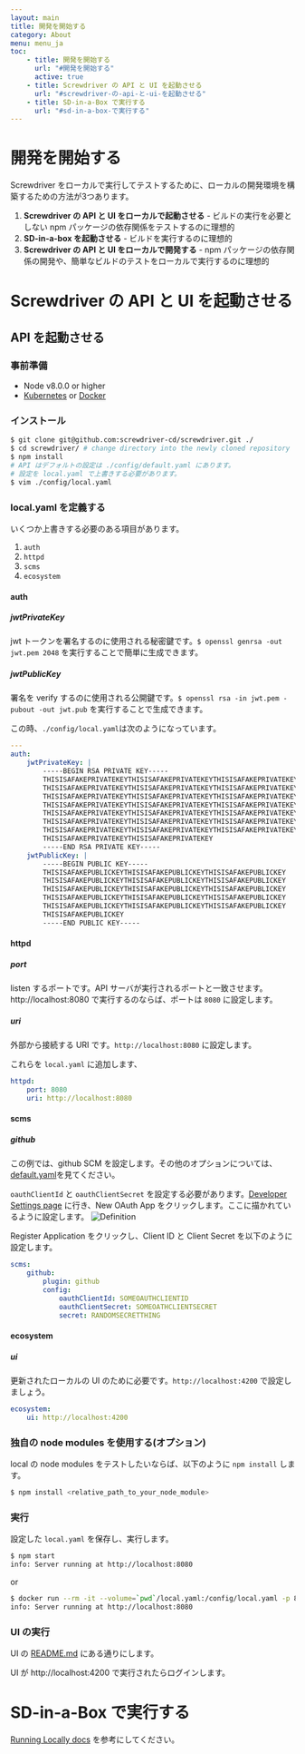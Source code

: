 ```yaml
---
layout: main
title: 開発を開始する
category: About
menu: menu_ja
toc:
    - title: 開発を開始する
      url: "#開発を開始する"
      active: true
    - title: Screwdriver の API と UI を起動させる
      url: "#screwdriver-の-api-と-ui-を起動させる"
    - title: SD-in-a-Box で実行する
      url: "#sd-in-a-box-で実行する"
---
```

# 開発を開始する

Screwdriver をローカルで実行してテストするために、ローカルの開発環境を構築するための方法が3つあります。

1. **Screwdriver の API と UI をローカルで起動させる** - ビルドの実行を必要としない npm パッケージの依存関係をテストするのに理想的
2. **SD-in-a-box を起動させる** - ビルドを実行するのに理想的
3. **Screwdriver の API と UI をローカルで開発する** - npm パッケージの依存関係の開発や、簡単なビルドのテストをローカルで実行するのに理想的

# Screwdriver の API と UI を起動させる
## API を起動させる

### 事前準備
- Node v8.0.0 or higher
- [Kubernetes][kubectl] or [Docker][docker]

### インストール

```bash
$ git clone git@github.com:screwdriver-cd/screwdriver.git ./
$ cd screwdriver/ # change directory into the newly cloned repository
$ npm install
# API はデフォルトの設定は ./config/default.yaml にあります。
# 設定を local.yaml で上書きする必要があります。
$ vim ./config/local.yaml
```

### local.yaml を定義する
いくつか上書きする必要のある項目があります。

1. `auth`
1. `httpd`
1. `scms`
1. `ecosystem`

#### auth
##### jwtPrivateKey
jwt トークンを署名するのに使用される秘密鍵です。`$ openssl genrsa -out jwt.pem 2048` を実行することで簡単に生成できます。
##### jwtPublicKey
署名を verify するのに使用される公開鍵です。`$ openssl rsa -in jwt.pem -pubout -out jwt.pub` を実行することで生成できます。

この時、`./config/local.yaml`は次のようになっています。
```yaml
---
auth:
    jwtPrivateKey: |
        -----BEGIN RSA PRIVATE KEY-----
        THISISAFAKEPRIVATEKEYTHISISAFAKEPRIVATEKEYTHISISAFAKEPRIVATEKEY
        THISISAFAKEPRIVATEKEYTHISISAFAKEPRIVATEKEYTHISISAFAKEPRIVATEKEY
        THISISAFAKEPRIVATEKEYTHISISAFAKEPRIVATEKEYTHISISAFAKEPRIVATEKEY
        THISISAFAKEPRIVATEKEYTHISISAFAKEPRIVATEKEYTHISISAFAKEPRIVATEKEY
        THISISAFAKEPRIVATEKEYTHISISAFAKEPRIVATEKEYTHISISAFAKEPRIVATEKEY
        THISISAFAKEPRIVATEKEYTHISISAFAKEPRIVATEKEYTHISISAFAKEPRIVATEKEY
        THISISAFAKEPRIVATEKEYTHISISAFAKEPRIVATEKEYTHISISAFAKEPRIVATEKEY
        THISISAFAKEPRIVATEKEYTHISISAFAKEPRIVATEKEY
        -----END RSA PRIVATE KEY-----
    jwtPublicKey: |
        -----BEGIN PUBLIC KEY-----
        THISISAFAKEPUBLICKEYTHISISAFAKEPUBLICKEYTHISISAFAKEPUBLICKEY
        THISISAFAKEPUBLICKEYTHISISAFAKEPUBLICKEYTHISISAFAKEPUBLICKEY
        THISISAFAKEPUBLICKEYTHISISAFAKEPUBLICKEYTHISISAFAKEPUBLICKEY
        THISISAFAKEPUBLICKEYTHISISAFAKEPUBLICKEYTHISISAFAKEPUBLICKEY
        THISISAFAKEPUBLICKEYTHISISAFAKEPUBLICKEYTHISISAFAKEPUBLICKEY
        THISISAFAKEPUBLICKEY
        -----END PUBLIC KEY-----
```

#### httpd
##### port
listen するポートです。API サーバが実行されるポートと一致させます。http://localhost:8080 で実行するのならば、ポートは `8080` に設定します。

##### uri
外部から接続する URI です。`http://localhost:8080` に設定します。

これらを `local.yaml` に追加します、

```yaml
httpd:
    port: 8080
    uri: http://localhost:8080
```

#### scms
##### github
この例では、github SCM を設定します。その他のオプションについては、[default.yaml](https://github.com/screwdriver-cd/screwdriver/blob/master/config/default.yaml#L147-L185)を見てください。

`oauthClientId` と `oauthClientSecret` を設定する必要があります。[Developer Settings page](https://github.com/settings/developers) に行き、New OAuth App をクリックします。ここに描かれているように設定します。
![Definition](../../../assets/scm-oauth-app.png)

Register Application をクリックし、Client ID と Client Secret を以下のように設定します。

```yaml
scms:
    github:
        plugin: github
        config:
            oauthClientId: SOMEOAUTHCLIENTID
            oauthClientSecret: SOMEOATHCLIENTSECRET
            secret: RANDOMSECRETTHING
```

#### ecosystem
##### ui
更新されたローカルの UI のために必要です。`http://localhost:4200` で設定しましょう。

```yaml
ecosystem:
    ui: http://localhost:4200
```

### 独自の node modules を使用する(オプション)
local の node modules をテストしたいならば、以下のように `npm install` します。

```bash
$ npm install <relative_path_to_your_node_module>
```

### 実行
設定した `local.yaml` を保存し、実行します。

```bash
$ npm start
info: Server running at http://localhost:8080
```
or
```bash
$ docker run --rm -it --volume=`pwd`/local.yaml:/config/local.yaml -p 8080 screwdrivercd/screwdriver:stable
info: Server running at http://localhost:8080
```

### UI の実行

UI の [README.md](https://github.com/screwdriver-cd/ui/#screwdriver-ui) にある通りにします。

UI が http://localhost:4200 で実行されたらログインします。

# SD-in-a-Box で実行する

[Running Locally docs](../../cluster-management/running-locally) を参考にしてください。

[docker]: https://www.docker.com/products/docker
[kubectl]: https://kubernetes.io/docs/user-guide/kubectl-overview/
